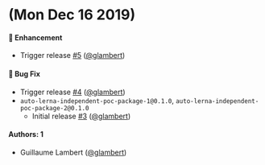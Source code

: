 # (Mon Dec 16 2019)

#### 🚀  Enhancement

- Trigger release [#5](https://github.com/glambert/auto-lerna-independent-poc/pull/5) ([@glambert](https://github.com/glambert))

#### 🐛  Bug Fix

- Trigger release [#4](https://github.com/glambert/auto-lerna-independent-poc/pull/4) ([@glambert](https://github.com/glambert))
- `auto-lerna-independent-poc-package-1@0.1.0`, `auto-lerna-independent-poc-package-2@0.1.0`
  - Initial release [#3](https://github.com/glambert/auto-lerna-independent-poc/pull/3) ([@glambert](https://github.com/glambert))

#### Authors: 1

- Guillaume Lambert ([@glambert](https://github.com/glambert))